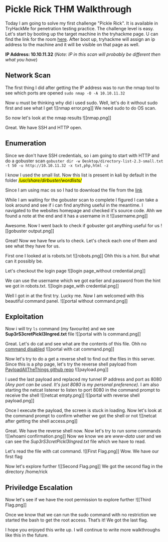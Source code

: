 # Pickle Rick THM Walkthrough

Today I am going to solve my first challenge "Pickle Rick". It is available in TryHackMe for penetration testing practice. The challenge level is easy. Let's start by booting up the target machine in the tryhackme page. U can find the link for the room [here](https://tryhackme.com/room/picklerick). After boot up, tryhackme will assign an ip address to the machine and it will be visible on that page as well. 

**IP Address: 10.10.11.32** 
(*Note: IP in this scan will probably be different then what you have*)

## Network Scan

The first thing I did after getting the IP address was to run the nmap tool to see which ports are opened 
`sudo nmap -O -A 10.10.11.32`

Now u must be thinking why did i used sudo. Well, let's do it without sudo first and see what I get
![[nmap error.png]]
We need sudo to do OS scan.

So now let's look at the nmap results
![[nmap.png]]

Great. We have SSH and HTTP open. 


## Enumeration

Since we don't have SSH credentials, so i am going to start with HTTP and do a gobuster scan
`gobuster dir -w Desktop/directory-list-2.3-small.txt -t 50 -u http://10.10.11.32 -x txt,php,html -z`

I know I used the small list. 
Now this list is present in kali by default in the folder <mark>*/usr/share/dirbuster/wordlists/*<mark>

Since I am using mac os so I had to download the file from the [link](https://raw.githubusercontent.com/daviddias/node-dirbuster/master/lists/directory-list-2.3-small.txt)
	
While I am waiting for the gobuster scan to complete I figured I can take a look around and see if i can find anything useful in the meantime. I navigated to the websites homepage and checked it's source code. Ahh we found a note at the end and it has a username in it 
![[username.png]]

Awesome. Now I went back to check if gobuster got anything useful for us
![[gobuster output.png]]
	
Great! Now we have few urls to check. Let's check each one of them and see what they have for us.
	
First one I looked at is robots.txt
![[robots.png]]
Ohh this is a hint. But what can it possibly be. 

Let's checkout the login page
![[login page_without credential.png]]
	
We can use the username which we got earlier and password from the hint we got in robots.txt. 
![[login page_with credential.png]]
	
Well I got in at the first try. Lucky me. Now I am welcomed with this beautiful command panel.
![[portal without command.png]]
	

## Exploitation

Now i will try `ls` command (my favourite) and we see **Sup3rS3cretPickl3Ingred.txt** file
![[portal with ls command.png]]

Great. Let's do cat and see what are the contents of this file. Ohh no <u>command disabled</u>
![[portal with cat command.png]]

Now let's try to do a get a reverse shell to find out the files in this server. Since this is a php page, let's try the reverse shell payload from [PayloadAllTheThings github repo](https://github.com/swisskyrepo/PayloadsAllTheThings/blob/master/Methodology%20and%20Resources/Reverse%20Shell%20Cheatsheet.md)
![[payload.png]]
	
I used the last payload and replaced my tunnel IP address and port as 8080 *(Any port can be used. It's just 8080 is my personal preference)*. I am also starting the netcat listener to listen to port 8080 in the command prompt to receive the shell
![[netcat empty.png]]
![[portal with reverse shell payload.png]]
	
Once I execute the payload, the screen is stuck in loading. Now let's look at the command prompt to confirm whether we got the shell or not 
![[netcat after getting the shell access.png]]

Great. We have the reverse shell now. Now let's try to run some commands
![[whoami confirmation.png]]
Now we know we are *www-data* user and we can see the *Sup3rS3cretPickl3Ingred.txt* file which we have to read.
	
Let's read the file with cat command.
![[First Flag.png]]
Wow. We have our first flag 
	
Now let's explore further
![[Second Flag.png]]
We got the second flag in the directory /home/rick

## Priviledge Escalation

Now let's see if we have the root permission to explore further
![[Third Flag.png]]

Once we know that we can run the sudo command with no restriction we started the bash to get the root access. That’s it! We got the last flag.
	
I hope you enjoyed this write up. I will continue to write more walkthroughs like this in the future. 